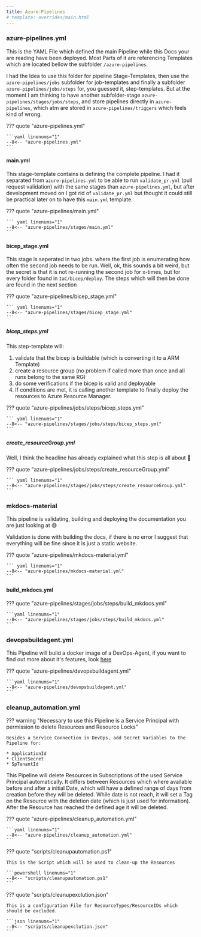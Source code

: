 ```yaml
---
title: Azure-Pipelines
# template: overrides/main.html
---
```


### azure-pipelines.yml

This is the YAML File which defined the main Pipeline while this Docs your are reading have been deployed. Most Parts of it are referencing Templates which are located bellow the subfolder `/azure-pipelines`.

I had the Idea to use this folder for pipeline Stage-Templates, then use the `azure-pipelines/jobs` subfolder for job-templates and finally a subfolder `azure-pipelines/jobs/steps` for, you guessed it, step-templates. But at the moment I am thinking to have another subfolder-stage `azure-pipelines/stages/jobs/steps`, and store pipelines directly in `azure-pipelines`, which atm are stored in `azure-pipelines/triggers` which feels kind of wrong.

??? quote "azure-pipelines.yml"

    ```yaml linenums="1"
    --8<-- "azure-pipelines.yml"
    ```

#### main.yml

This stage-template contains is defining the complete pipeline. I had it separated from `azure-pipelines.yml` to be able to run `validate_pr.yml` (pull request validation) with the same stages than `azure-pipelines.yml`, but after development moved on I got rid of `validate_pr.yml` but thought it could still be practical later on to have this `main.yml` template.

??? quote "azure-pipelines/main.yml"

    ``` yaml linenums="1"
    --8<-- "azure-pipelines/stages/main.yml"
    ```

#### bicep_stage.yml

This stage is seperated in two jobs. where the first job is enumerating how often the second job needs to be run. Well, ok, this sounds a bit weird, but the secret is that it is not re-running the second job for x-times, but for every folder found in `IaC/bicep/deploy`. The steps which will then be done are found in the next section

??? quote "azure-pipelines/bicep_stage.yml"

    ``` yaml linenums="1"
    --8<-- "azure-pipelines/stages/bicep_stage.yml"
    ```

##### bicep_steps.yml

This step-template will:

1. validate that the bicep is buildable (which is converting it to a ARM Template)
2. create a resource group (no problem if called more than once and all runs belong to the same RG)
3. do some verifications if the bicep is valid and deployable
4. If conditions are met, it is calling another template to finally deploy the resources to Azure Resource Manager.

??? quote "azure-pipelines/jobs/steps/bicep_steps.yml"

    ``` yaml linenums="1"
    --8<-- "azure-pipelines/stages/jobs/steps/bicep_steps.yml"
    ```

##### create_resourceGroup.yml

Well, I think the headline has already explained what this step is all about :speak_no_evil:

??? quote "azure-pipelines/jobs/steps/create_resourceGroup.yml"

    ``` yaml linenums="1"
    --8<-- "azure-pipelines/stages/jobs/steps/create_resourceGroup.yml"
    ```

### mkdocs-material

This pipeline is validating, building and deploying the documentation you are just looking at :sweat_smile:

Validation is done with building the docs, if there is no error I suggest that everything will be fine since it is just a static website.

??? quote "azure-pipelines/mkdocs-material.yml"

    ``` yaml linenums="1"
    --8<-- "azure-pipelines/mkdocs-material.yml"
    ```

#### build_mkdocs.yml

??? quote "azure-pipelines/stages/jobs/steps/build_mkdocs.yml"

    ```yaml linenums="1"
    --8<-- "azure-pipelines/stages/jobs/steps/build_mkdocs.yml"
    ```

### devopsbuildagent.yml

This Pipeline will build a docker image of a DevOps-Agent, if you want to find out more about it's features, look [here](https://github.com/Mauwii/DevOpsBuildAgent/blob/main/README.md)

??? quote "azure-pipelines/devopsbuildagent.yml"

    ```yaml linenums="1"
    --8<-- "azure-pipelines/devopsbuildagent.yml"
    ```

### cleanup_automation.yml

??? warning "Necessary to use this Pipeline is a Service Principal with permission to delete Resources and Resource Locks"

    Besides a Service Connection in DevOps, add Secret Variables to the Pipeline for:

    * ApplicationId
    * ClientSecret
    * SpTenantId

This Pipeline will delete Resources in Subscriptions of the used Service Principal automatically. It differs between Resources which where available before and after a initial Date, which will have a defined range of days from creation before they will be deleted. While date is not reach, it will set a Tag on the Resource with the deletion date (which is just used for information). After the Resource has reached the defined age it will be deleted.

??? quote "azure-pipelines/cleanup_automation.yml"

    ```yaml linenums="1"
    --8<-- "azure-pipelines/cleanup_automation.yml"
    ```

??? quote "scripts/cleanupautomation.ps1"

    This is the Script which will be used to clean-up the Resources

    ```powershell linenums="1"
    --8<-- "scripts/cleanupautomation.ps1"
    ```

??? quote "scripts/cleanupexclution.json"

    This is a configuration File for ResourceTypes/ResourceIDs which should be excluded.

    ```json linenums="1"
    --8<-- "scripts/cleanupexclution.json"
    ```
